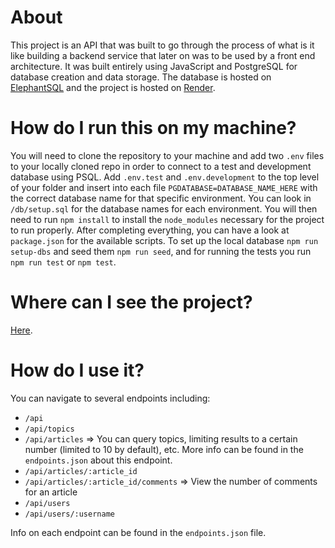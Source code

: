 # About
This project is an API that was built to go through the process of what is it like building a backend service that later on was to be used by a front end architecture. It was built entirely using JavaScript and PostgreSQL for database creation and data storage. The database is hosted on [ElephantSQL](https://www.elephantsql.com/) and the project is hosted on [Render](https://render.com/).

# How do I run this on my machine?
You will need to clone the repository to your machine and add two `.env` files to your locally cloned repo in order to connect to a test and development database using PSQL. Add `.env.test` and `.env.development` to the top level of your folder and insert into each file `PGDATABASE=DATABASE_NAME_HERE` with the correct database name for that specific environment. You can look in `/db/setup.sql` for the database names for each environment. You will then need to run `npm install` to install the `node_modules` necessary for the project to run properly. After completing everything, you can have a look at `package.json` for the available scripts. To set up the local database `npm run setup-dbs` and seed them `npm run seed`, and for running the tests you run `npm run test` or `npm test`.

# Where can I see the project?
[Here](https://portfolio-web-service-n7kk.onrender.com/api).

# How do I use it?
You can navigate to several endpoints including:
- `/api`
- `/api/topics`
- `/api/articles` => You can query topics, limiting results to a certain number (limited to 10 by default), etc. More info can be found in the `endpoints.json` about this endpoint.
- `/api/articles/:article_id`
- `/api/articles/:article_id/comments` => View the number of comments for an article
- `/api/users`
- `/api/users/:username`

Info on each endpoint can be found in the `endpoints.json` file.
